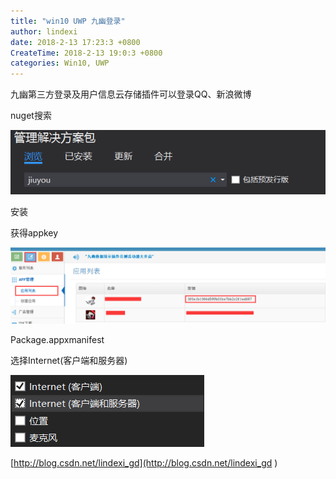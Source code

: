 ```yaml
---
title: "win10 UWP 九幽登录"
author: lindexi
date: 2018-2-13 17:23:3 +0800
CreateTime: 2018-2-13 19:0:3 +0800
categories: Win10, UWP
---
```


九幽第三方登录及用户信息云存储插件可以登录QQ、新浪微博

<!--more-->



<div id="toc"></div>

nuget搜索

![这里写图片描述](image/201611817115381.png)

安装

获得appkey

![这里写图片描述](image/201611817136114.png)

Package.appxmanifest

选择Internet(客户端和服务器)

![这里写图片描述](image/201611817148674.png)

[http://blog.csdn.net/lindexi_gd](http://blog.csdn.net/lindexi_gd )

